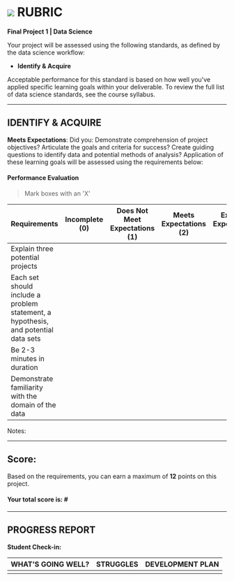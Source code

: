 # ![](https://ga-dash.s3.amazonaws.com/production/assets/logo-9f88ae6c9c3871690e33280fcf557f33.png) RUBRIC
**Final Project 1 | Data Science** 	 						

Your project will be assessed using the following standards, as defined by the data science workflow:

- **Identify & Acquire**

Acceptable performance for this standard is based on how well you've applied specific learning goals within your deliverable. To review the full list of data science standards, see the course syllabus.

---

## IDENTIFY & ACQUIRE
**Meets Expectations**: Did you: Demonstrate comprehension of project objectives? Articulate the goals and criteria for success? Create guiding questions to identify data and potential methods of analysis? Application of these learning goals will be assessed using the requirements below:

#### Performance Evaluation
> Mark boxes with an 'X'

| Requirements | Incomplete (0) | Does Not Meet Expectations (1) | Meets Expectations (2) | Exceeds Expectations (3) |
|---|---|---|---|---|
| Explain three potential projects | | | | |
| Each set should include a problem statement, a hypothesis, and potential data sets | | | | |
| Be 2-3 minutes in duration | | | | |
| Demonstrate familiarity with the domain of the data | | | | |

Notes:

---

## Score:
Based on the requirements, you can earn a maximum of  **12**  points on this project. 

#### Your total score is: **#**



---

## PROGRESS REPORT
**Student Check-in:**

|WHAT’S GOING WELL?|STRUGGLES|DEVELOPMENT PLAN|
|---|---|---|
| | | |

